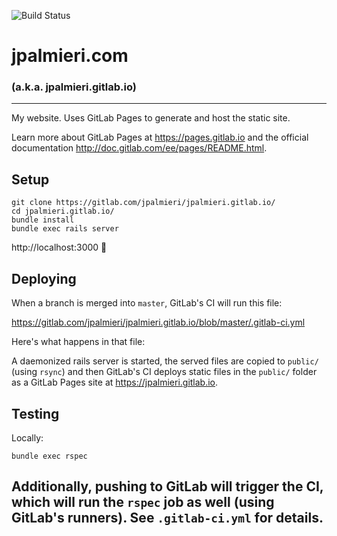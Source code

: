 ![Build Status](https://gitlab.com/jpalmieri/jpalmieri.gitlab.io/badges/master/build.svg)

# jpalmieri.com
### (a.k.a. jpalmieri.gitlab.io)

---

My website. Uses GitLab Pages to generate and host the static site.

Learn more about GitLab Pages at https://pages.gitlab.io and the official
documentation http://doc.gitlab.com/ee/pages/README.html.

## Setup

```
git clone https://gitlab.com/jpalmieri/jpalmieri.gitlab.io/
cd jpalmieri.gitlab.io/
bundle install
bundle exec rails server
```
http://localhost:3000 👀

## Deploying

When a branch is merged into `master`, GitLab's CI will run this file:

https://gitlab.com/jpalmieri/jpalmieri.gitlab.io/blob/master/.gitlab-ci.yml

Here's what happens in that file:

A daemonized rails server is started, the served files are copied to `public/` (using `rsync`) and then GitLab's CI deploys static files in the `public/` folder as a GitLab Pages site at https://jpalmieri.gitlab.io.

## Testing

Locally:
```
bundle exec rspec
```

Additionally, pushing to GitLab will trigger the CI, which will run the `rspec` job as well (using GitLab's runners). See `.gitlab-ci.yml` for details.
---
